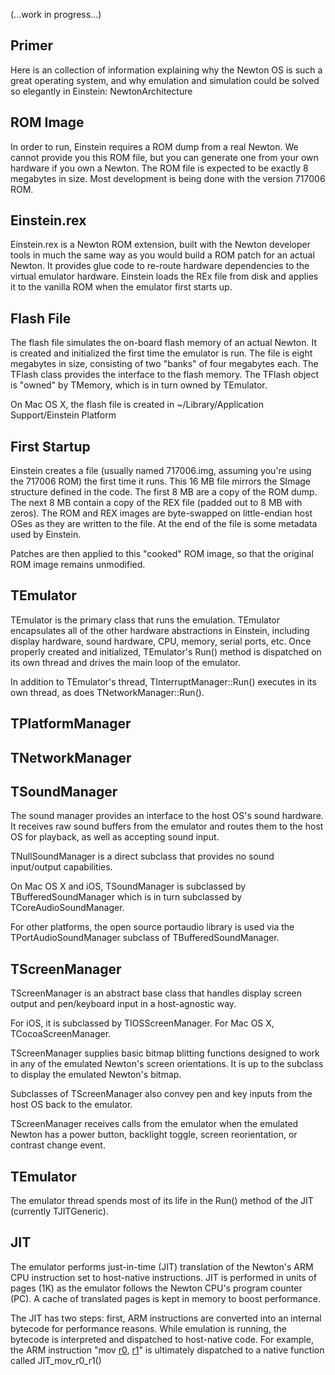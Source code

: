 (...work in progress...)

## Primer ##

Here is an collection of information explaining why the Newton OS is such a great operating system, and why emulation and simulation could be solved so elegantly in Einstein: NewtonArchitecture

## ROM Image ##

In order to run, Einstein requires a ROM dump from a real Newton.  We cannot provide you this ROM file, but you can generate one from your own hardware if you own a Newton.  The ROM file is expected to be exactly 8 megabytes in size.  Most development is being done with the version 717006 ROM.

## Einstein.rex ##

Einstein.rex is a Newton ROM extension, built with the Newton developer tools in much the same way as you would build a ROM patch for an actual Newton.  It provides glue code to re-route hardware dependencies to the virtual emulator hardware.  Einstein loads the REx file from disk and applies it to the vanilla ROM when the emulator first starts up.

## Flash File ##

The flash file simulates the on-board flash memory of an actual Newton.  It is created and initialized the first time the emulator is run.  The file is eight megabytes in size, consisting of two "banks" of four megabytes each.  The TFlash class provides the interface to the flash memory.  The TFlash object is "owned" by TMemory, which is in turn owned by TEmulator.

On Mac OS X, the flash file is created in ~/Library/Application Support/Einstein Platform

## First Startup ##

Einstein creates a file (usually named 717006.img, assuming you're using the 717006 ROM) the first time it runs.  This 16 MB file mirrors the SImage structure defined in the code.  The first 8 MB are a copy of the ROM dump.  The next 8 MB contain a copy of the REX file (padded out to 8 MB with zeros).  The ROM and REX images are byte-swapped on little-endian host OSes as they are written to the file.  At the end of the file is some metadata used by Einstein.

Patches are then applied to this "cooked" ROM image, so that the original ROM image remains unmodified.

## TEmulator ##

TEmulator is the primary class that runs the emulation.  TEmulator encapsulates all of the other hardware abstractions in Einstein, including display hardware, sound hardware, CPU, memory, serial ports, etc.  Once properly created and initialized, TEmulator's Run() method is dispatched on its own thread and drives the main loop of the emulator.

In addition to TEmulator's thread, TInterruptManager::Run() executes in its own thread, as does TNetworkManager::Run().

## TPlatformManager ##

## TNetworkManager ##

## TSoundManager ##

The sound manager provides an interface to the host OS's sound hardware.  It receives raw sound buffers from the emulator and routes them to the host OS for playback, as well as accepting sound input.

TNullSoundManager is a direct subclass that provides no sound input/output capabilities.

On Mac OS X and iOS, TSoundManager is subclassed by TBufferedSoundManager which is in turn subclassed by TCoreAudioSoundManager.

For other platforms, the open source portaudio library is used via the TPortAudioSoundManager subclass of TBufferedSoundManager.

## TScreenManager ##

TScreenManager is an abstract base class that handles display screen output and pen/keyboard input in a host-agnostic way.

For iOS, it is subclassed by TIOSScreenManager.  For Mac OS X, TCocoaScreenManager.

TScreenManager supplies basic bitmap blitting functions designed to work in any of the emulated Newton's screen orientations.  It is up to the subclass to display the emulated Newton's bitmap.

Subclasses of TScreenManager also convey pen and key inputs from the host OS back to the emulator.

TScreenManager receives calls from the emulator when the emulated Newton has a power button, backlight toggle, screen reorientation, or contrast change event.

## TEmulator ##

The emulator thread spends most of its life in the Run() method of the JIT (currently TJITGeneric).

## JIT ##

The emulator performs just-in-time (JIT) translation of the Newton's ARM CPU instruction set to host-native instructions.  JIT is performed in units of pages (1K) as the emulator follows the Newton CPU's program counter (PC).  A cache of translated pages is kept in memory to boost performance.

The JIT has two steps: first, ARM instructions are converted into an internal bytecode for performance reasons.  While emulation is running, the bytecode is interpreted and dispatched to host-native code.  For example, the ARM instruction "mov [r0](https://code.google.com/p/einstein/source/detail?r=0), [r1](https://code.google.com/p/einstein/source/detail?r=1)" is ultimately dispatched to a native function called JIT\_mov\_r0\_r1()